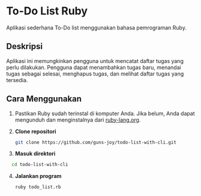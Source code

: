 # To-Do List Ruby

Aplikasi sederhana To-Do list menggunakan bahasa pemrograman Ruby.

## Deskripsi

Aplikasi ini memungkinkan pengguna untuk mencatat daftar tugas yang perlu dilakukan. Pengguna dapat menambahkan tugas baru, menandai tugas sebagai selesai, menghapus tugas, dan melihat daftar tugas yang tersedia.

## Cara Menggunakan

1. Pastikan Ruby sudah terinstal di komputer Anda. Jika belum, Anda dapat mengunduh dan menginstalnya dari [ruby-lang.org](https://www.ruby-lang.org/).

2. **Clone repositori**
   ```sh
   git clone https://github.com/guns-joy/todo-list-with-cli.git
   ```
3. **Masuk direktori**
```sh
  cd todo-list-with-cli
```
4. **Jalankan program**
   ```sh
   ruby todo_list.rb
   ```

